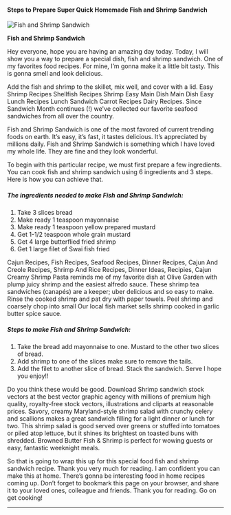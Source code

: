             

#### Steps to Prepare Super Quick Homemade Fish and Shrimp Sandwich

![Fish and Shrimp Sandwich](https://img-global.cpcdn.com/recipes/6cf00fb585017bdc/751x532cq70/fish-and-shrimp-sandwich-recipe-main-photo.jpg)

**Fish and Shrimp Sandwich**

Hey everyone, hope you are having an amazing day today. Today, I will show you a way to prepare a special dish, fish and shrimp sandwich. One of my favorites food recipes. For mine, I’m gonna make it a little bit tasty. This is gonna smell and look delicious.

Add the fish and shrimp to the skillet, mix well, and cover with a lid. Easy Shrimp Recipes Shellfish Recipes Shrimp Easy Main Dish Main Dish Easy Lunch Recipes Lunch Sandwich Carrot Recipes Dairy Recipes. Since Sandwich Month continues (!) we've collected our favorite seafood sandwiches from all over the country.

Fish and Shrimp Sandwich is one of the most favored of current trending foods on earth. It’s easy, it’s fast, it tastes delicious. It’s appreciated by millions daily. Fish and Shrimp Sandwich is something which I have loved my whole life. They are fine and they look wonderful.

To begin with this particular recipe, we must first prepare a few ingredients. You can cook fish and shrimp sandwich using 6 ingredients and 3 steps. Here is how you can achieve that.

##### The ingredients needed to make Fish and Shrimp Sandwich:

1.  Take 3 slices bread
2.  Make ready 1 teaspoon mayonnaise
3.  Make ready 1 teaspoon yellow prepared mustard
4.  Get 1-1/2 teaspoon whole grain mustard
5.  Get 4 large butterflied fried shrimp
6.  Get 1 large filet of Swai fish fried

Cajun Recipes, Fish Recipes, Seafood Recipes, Dinner Recipes, Cajun And Creole Recipes, Shrimp And Rice Recipes, Dinner Ideas, Recipies, Cajun Creamy Shrimp Pasta reminds me of my favorite dish at Olive Garden with plump juicy shrimp and the easiest alfredo sauce. These shrimp tea sandwiches (canapés) are a keeper; uber delicious and so easy to make. Rinse the cooked shrimp and pat dry with paper towels. Peel shrimp and coarsely chop into small Our local fish market sells shrimp cooked in garlic butter spice sauce.

##### Steps to make Fish and Shrimp Sandwich:

1.  Take the bread add mayonnaise to one. Mustard to the other two slices of bread.
2.  Add shrimp to one of the slices make sure to remove the tails.
3.  Add the filet to another slice of bread. Stack the sandwich. Serve I hope you enjoy!!

Do you think these would be good. Download Shrimp sandwich stock vectors at the best vector graphic agency with millions of premium high quality, royalty-free stock vectors, illustrations and cliparts at reasonable prices. Savory, creamy Maryland-style shrimp salad with crunchy celery and scallions makes a great sandwich filling for a light dinner or lunch for two. This shrimp salad is good served over greens or stuffed into tomatoes or piled atop lettuce, but it shines its brightest on toasted buns with shredded. Browned Butter Fish & Shrimp is perfect for wowing guests or easy, fantastic weeknight meals.

So that is going to wrap this up for this special food fish and shrimp sandwich recipe. Thank you very much for reading. I am confident you can make this at home. There’s gonna be interesting food in home recipes coming up. Don’t forget to bookmark this page on your browser, and share it to your loved ones, colleague and friends. Thank you for reading. Go on get cooking!

* * *